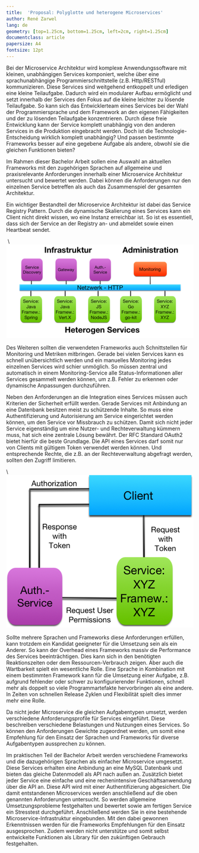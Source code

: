 ```yaml
---
title:  'Proposal: Polyglotte und heterogene Microservices'
author: René Zarwel
lang: de
geometry: [top=1.25cm, bottom=1.25cm, left=2cm, right=1.25cm]
documentclass: article
papersize: A4
fontsize: 12pt
---
```


Bei der Microservice Architektur wird komplexe Anwendungssoftware mit kleinen,
unabhängigen Services komponiert, welche über eine sprachunabhängige
Programmierschnittstelle (z.B. Http/RESTful) kommunizieren. Diese Services sind
weitgehend entkoppelt und erledigen eine kleine Teilaufgabe. Dadurch wird
ein modularer Aufbau ermöglicht und setzt innerhalb der Services den Fokus
auf die kleine leichter zu lösende Teilaufgabe. So kann sich das
Entwicklerteam eines Services bei der Wahl der Programmiersprache und dem
Framework an den eigenen Fähigkeiten und der zu lösenden Teilaufgabe konzentrieren.
Durch diese freie Entwicklung kann der Service komplett unabhängig von den anderen
Services in die Produktion eingebracht werden.
Doch ist die Technologie-Entscheidung wirklich komplett unabhängig? Und passen
bestimmte Frameworks besser auf eine gegebene Aufgabe als andere, obwohl sie
die gleichen Funktionen bieten?

Im Rahmen dieser Bachelor Arbeit sollen eine Auswahl an aktuellen Frameworks mit
den zugehörigen Sprachen auf allgemeine und praxisrelevante Anforderungen
innerhalb einer Microservice Architektur untersucht und
bewertet werden. Dabei können die Anforderungen nur den einzelnen Service betreffen
als auch das Zusammenspiel der gesamten Architektur.

Ein wichtiger Bestandteil der Microservice Architektur ist dabei das Service
Registry Pattern. Durch die dynamische Skalierung eines Services kann ein Client
nicht direkt wissen, wo eine Instanz erreichbar ist. So ist es essentiell, dass
sich der Service an der Registry an- und abmeldet sowie einen Heartbeat sendet.

 \ ![Infrastruktur](imgs/heterogene_microservice_infrastruktur.png)

Des Weiteren sollten die verwendeten Frameworks auch Schnittstellen
für Monitoring und Metriken mitbringen. Gerade bei vielen Services kann es
schnell unübersichtlich werden und ein manuelles Monitoring jedes einzelnen Services
wird schier unmöglich. So müssen zentral und automatisch in einem Monitoring-Service
alle Status-Informationen aller Services gesammelt werden können, um z.B. Fehler zu
erkennen oder dynamische Anpassungen durchzuführen.

Neben den Anforderungen an die Integration eines Services müssen auch Kriterien
der Sicherheit erfüllt werden. Gerade Services mit Anbindung an eine Datenbank
besitzen meist zu schützende Inhalte. So muss eine Authentifizierung und
Autorisierung am Service eingerichtet werden können, um den Service vor
Missbrauch zu schützen. Damit sich nicht jeder Service eigenständig um eine
Nutzer- und Rechteverwaltung kümmern muss, hat sich eine zentrale Lösung bewährt.
Der RFC Standard OAuth2 bietet hierfür die beste Grundlage. Die API eines Services
darf somit nur von Clients mit gültigem Token verwendet werden können. Und
entsprechende Rechte, die z.B. an der Rechteverwaltung abgefragt werden, sollten
den Zugriff limitieren.

\ ![OAuth2](imgs/OAuth2.png)

Sollte mehrere Sprachen und Frameworks diese Anforderungen erfüllen, kann trotzdem
ein Kandidat geeigneter für die Umsetzung sein als ein Anderer. So kann der Overhead
eines Frameworks massiv die Performance des Services beeinträchtigen. Dies kann
sich in den benötigten Reaktionszeiten oder dem Ressourcen-Verbrauch zeigen.
Aber auch die Wartbarkeit spielt ein wesentliche Rolle. Eine Sprache in Kombination
mit einem bestimmten Framework kann für die Umsetzung einer Aufgabe, z.B. aufgrund
fehlender oder schwer zu konfigurierender Funktionen, schnell mehr als doppelt so viele
Programmartefakte hervorbringen als eine andere. In Zeiten von schnellen Release
Zyklen und Flexibilität spielt dies immer mehr eine Rolle.

Da nicht jeder Microservice die gleichen Aufgabentypen umsetzt, werden verschiedene
Anforderungsprofile für Services eingeführt. Diese beschreiben verschiedene Belastungen
und Nutzungen eines Services. So können den Anforderungen Gewichte zugeordnet werden,
um somit eine Empfehlung für den Einsatz der Sprachen und
Frameworks für diverse Aufgabentypen aussprechen zu können.

Im praktischen Teil der Bachelor Arbeit werden verschiedene Frameworks und die
dazugehörigen Sprachen als einfacher Microservice umgesetzt. Diese Services erhalten
eine Anbindung an eine MySQL Datenbank und bieten das gleiche Datenmodell als API
nach außen an. Zusätzlich bietet jeder Service eine einfache und eine rechenintensive
Geschäftsanwendung über die API an. Diese API wird mit einer Authentifizierung
abgesichert. Die damit entstandenen Microservices werden anschließend auf die oben
genannten Anforderungen untersucht. So werden allgemeine Umsetzungsprobleme festgehalten
und bewertet sowie am fertigen Service ein Stresstest durchgeführt. Anschließend werden
Sie in eine bestehende Microservice-Infrastruktur eingebunden. Mit den dabei gewonnen
Erkenntnissen werden für die Frameworks Empfehlungen für den Einsatz ausgesprochen.
Zudem werden nicht unterstütze und somit selbst entwickelte Funktionen als Library
für den zukünftigen Gebrauch festgehalten. 
